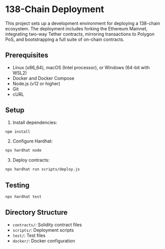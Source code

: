 # 138-Chain Deployment

This project sets up a development environment for deploying a 138-chain ecosystem. The deployment includes forking the Ethereum Mainnet, integrating two-way Tether contracts, mirroring transactions to Polygon PoS, and bootstrapping a full suite of on-chain contracts.

## Prerequisites

- Linux (x86_64), macOS (Intel processor), or Windows (64-bit with WSL2)
- Docker and Docker Compose
- Node.js (v12 or higher)
- Git
- cURL

## Setup

1. Install dependencies:
```sh
npm install
```

2. Configure Hardhat:
```sh
npx hardhat node
```

3. Deploy contracts:
```sh
npx hardhat run scripts/deploy.js
```

## Testing

```sh
npx hardhat test
```

## Directory Structure

- `contracts/`: Solidity contract files
- `scripts/`: Deployment scripts
- `test/`: Test files
- `docker/`: Docker configuration